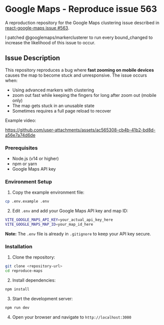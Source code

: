 # Google Maps - Reproduce issue 563

A reproduction repository for the Google Maps clustering issue described in [react-google-maps issue #563](https://github.com/visgl/react-google-maps/issues/563#issuecomment-3128047435).

I patched @googlemaps/markerclusterer to run every bound_changed to increase the likelihood of this issue to occur.

## Issue Description

This repository reproduces a bug where **fast zooming on mobile devices** causes the map to become stuck and unresponsive. The issue occurs when:

- Using advanced markers with clustering
- zoom out fast while keeping the fingers for long after zoom out (mobile only)
- The map gets stuck in an unusable state
- Sometimes requires a full page reload to recover

Example video:   

https://github.com/user-attachments/assets/ac565308-cb4b-41b2-bd8d-a56e7a74d6de


### Prerequisites

- Node.js (v14 or higher)
- npm or yarn
- Google Maps API key

### Environment Setup

1. Copy the example environment file:

```bash
cp .env.example .env
```

2. Edit `.env` and add your Google Maps API key and map ID:

```bash
VITE_GOOGLE_MAPS_API_KEY=your_actual_api_key_here
VITE_GOOGLE_MAPS_MAP_ID=your_map_id_here
```

**Note:** The `.env` file is already in `.gitignore` to keep your API key secure.

### Installation

1. Clone the repository:

```bash
git clone <repository-url>
cd reproduce-maps
```

2. Install dependencies:

```bash
npm install
```

3. Start the development server:

```bash
npm run dev
```

4. Open your browser and navigate to `http://localhost:3000`
